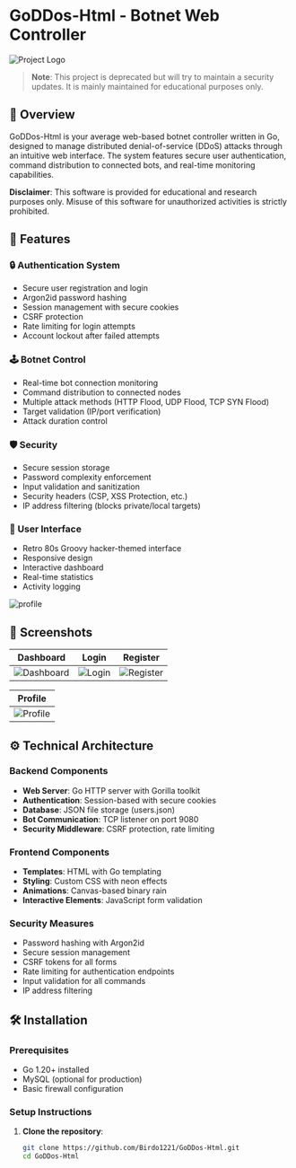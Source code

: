 # GoDDos-Html - Botnet Web Controller

![Project Logo](https://github.com/user-attachments/assets/7a5a07f5-5449-4d3a-bd06-ef33ebbdcb18)

> **Note**: This project is deprecated but will try to maintain a security updates. It is mainly maintained for educational purposes  only.

## 📌 Overview

GoDDos-Html is your average web-based botnet controller written in Go, designed to manage distributed denial-of-service (DDoS) attacks through an intuitive web interface. The system features secure user authentication, command distribution to connected bots, and real-time monitoring capabilities.

**Disclaimer**: This software is provided for educational and research purposes only. Misuse of this software for unauthorized activities is strictly prohibited.

## 🚀 Features

### 🔒 Authentication System
- Secure user registration and login
- Argon2id password hashing
- Session management with secure cookies
- CSRF protection
- Rate limiting for login attempts
- Account lockout after failed attempts

### 🕹️ Botnet Control
- Real-time bot connection monitoring
- Command distribution to connected nodes
- Multiple attack methods (HTTP Flood, UDP Flood, TCP SYN Flood)
- Target validation (IP/port verification)
- Attack duration control

### 🛡️ Security
- Secure session storage
- Password complexity enforcement
- Input validation and sanitization
- Security headers (CSP, XSS Protection, etc.)
- IP address filtering (blocks private/local targets)

### 🎨 User Interface
- Retro 80s Groovy hacker-themed interface
- Responsive design
- Interactive dashboard
- Real-time statistics
- Activity logging

![profile](https://github.com/user-attachments/assets/058cc9fa-0c3c-47e6-8664-9fd143ec434a)


## 📸 Screenshots

| Dashboard | Login | Register |
|-----------|-------|----------|
| ![Dashboard](https://github.com/user-attachments/assets/7a5a07f5-5449-4d3a-bd06-ef33ebbdcb18) | ![Login](https://github.com/user-attachments/assets/311702c6-2534-4acb-b09a-abf52d619c99) | ![Register](https://github.com/user-attachments/assets/6d8953f6-bb2d-4c0c-a9a8-15e493aaafd2) |

| Profile |
|---------|
| ![Profile](https://github.com/user-attachments/assets/058cc9fa-0c3c-47e6-8664-9fd143ec434a) |

## ⚙️ Technical Architecture

### Backend Components
- **Web Server**: Go HTTP server with Gorilla toolkit
- **Authentication**: Session-based with secure cookies
- **Database**: JSON file storage (users.json)
- **Bot Communication**: TCP listener on port 9080
- **Security Middleware**: CSRF protection, rate limiting

### Frontend Components
- **Templates**: HTML with Go templating
- **Styling**: Custom CSS with neon effects
- **Animations**: Canvas-based binary rain
- **Interactive Elements**: JavaScript form validation

### Security Measures
- Password hashing with Argon2id
- Secure session management
- CSRF tokens for all forms
- Rate limiting for authentication endpoints
- Input validation for all commands
- IP address filtering

## 🛠️ Installation

### Prerequisites
- Go 1.20+ installed
- MySQL (optional for production)
- Basic firewall configuration

### Setup Instructions

1. **Clone the repository**:
   ```bash
   git clone https://github.com/Birdo1221/GoDDos-Html.git
   cd GoDDos-Html
